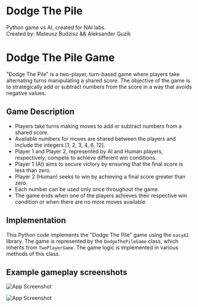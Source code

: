 
# Dodge The Pile

Python game vs AI, created for NAI labs.    
Created by: Mateusz Budzisz && Aleksander Guzik



# Dodge The Pile Game

"Dodge The Pile" is a two-player, turn-based game where players take alternating turns manipulating a shared score. The objective of the game is to strategically add or subtract numbers from the score in a way that avoids negative values.

## Game Description

- Players take turns making moves to add or subtract numbers from a shared score.
- Available numbers for moves are shared between the players and include the integers [1, 2, 3, 4, 6, 12].
- Player 1 and Player 2, represented by AI and Human players, respectively, compete to achieve different win conditions.
- Player 1 (AI) aims to secure victory by ensuring that the final score is less than zero.
- Player 2 (Human) seeks to win by achieving a final score greater than zero.
- Each number can be used only once throughout the game.
- The game ends when one of the players achieves their respective win condition or when there are no more moves available.

## Implementation

This Python code implements the "Dodge The Pile" game using the `easyAI` library. The game is represented by the `DodgeThePileGame` class, which inherits from `TwoPlayerGame`. The game logic is implemented in various methods of this class.



## Example gameplay screenshots

![App Screenshot](https://snipboard.io/anSL2r.jpg)

![App Screenshot](https://snipboard.io/UAEjhn.jpg)

